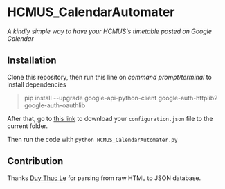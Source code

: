 # HCMUS_CalendarAutomater
*A kindly simple way to have your HCMUS's timetable posted on Google Calendar*

## Installation

Clone this repository, then run this line on *command prompt/terminal* to install dependencies

>pip install --upgrade google-api-python-client google-auth-httplib2 google-auth-oauthlib

After that, go to [this link](https://developers.google.com/calendar/quickstart/python) to download your `configuration.json` file to the current folder.

Then run the code with `python HCMUS_CalendarAutomater.py` 

## Contribution

Thanks [Duy Thuc Le](https://github.com/leduykhongngu) for parsing from raw HTML to JSON database.
